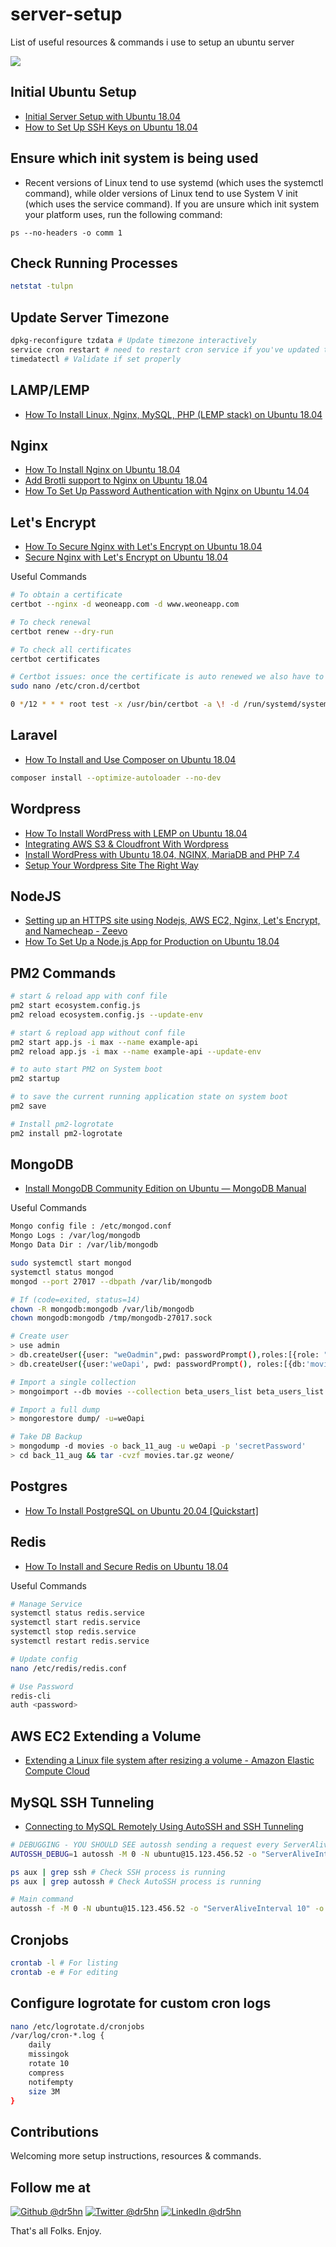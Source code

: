 # server-setup
List of useful resources & commands i use to setup an ubuntu server

<img src="images/server-setup.png">

## Initial Ubuntu Setup
* [Initial Server Setup with Ubuntu 18.04](https://www.digitalocean.com/community/tutorials/initial-server-setup-with-ubuntu-18-04)
* [How to Set Up SSH Keys on Ubuntu 18.04](https://www.digitalocean.com/community/tutorials/how-to-set-up-ssh-keys-on-ubuntu-1804)

## Ensure which init system is being used
* Recent versions of Linux tend to use systemd (which uses the systemctl command), while older versions of Linux tend to use System V init (which uses the service command).
If you are unsure which init system your platform uses, run the following command:
```
ps --no-headers -o comm 1
```

## Check Running Processes
```bash
netstat -tulpn
```

## Update Server Timezone
```bash
dpkg-reconfigure tzdata # Update timezone interactively
service cron restart # need to restart cron service if you've updated timezones
timedatectl # Validate if set properly
```

## LAMP/LEMP
* [How To Install Linux, Nginx, MySQL, PHP (LEMP stack) on Ubuntu 18.04](https://www.digitalocean.com/community/tutorials/how-to-install-linux-nginx-mysql-php-lemp-stack-ubuntu-18-04)

## Nginx
* [How To Install Nginx on Ubuntu 18.04](https://www.digitalocean.com/community/tutorials/how-to-install-nginx-on-ubuntu-18-04)
* [Add Brotli support to Nginx on Ubuntu 18.04](https://www.vultr.com/docs/add-brotli-support-to-nginx-on-ubuntu-18-04)
* [How To Set Up Password Authentication with Nginx on Ubuntu 14.04](https://www.digitalocean.com/community/tutorials/how-to-set-up-password-authentication-with-nginx-on-ubuntu-14-04)

## Let's Encrypt
* [How To Secure Nginx with Let's Encrypt on Ubuntu 18.04](https://www.digitalocean.com/community/tutorials/how-to-secure-nginx-with-let-s-encrypt-on-ubuntu-18-04)
* [Secure Nginx with Let's Encrypt on Ubuntu 18.04](https://linuxize.com/post/secure-nginx-with-let-s-encrypt-on-ubuntu-18-04/)

Useful Commands
```bash
# To obtain a certificate
certbot --nginx -d weoneapp.com -d www.weoneapp.com

# To check renewal
certbot renew --dry-run

# To check all certificates
certbot certificates

# Certbot issues: once the certificate is auto renewed we also have to reload the nginx service.
sudo nano /etc/cron.d/certbot

0 */12 * * * root test -x /usr/bin/certbot -a \! -d /run/systemd/system && perl -e 'sleep int(rand(43200))' && certbot -q renew --renew-hook "sudo systemctl reload nginx"
```

## Laravel
* [How To Install and Use Composer on Ubuntu 18.04](https://www.digitalocean.com/community/tutorials/how-to-install-and-use-composer-on-ubuntu-18-04)
```bash
composer install --optimize-autoloader --no-dev
```

## Wordpress
* [How To Install WordPress with LEMP on Ubuntu 18.04](https://www.digitalocean.com/community/tutorials/how-to-install-wordpress-with-lemp-on-ubuntu-18-04)
* [Integrating AWS S3 & Cloudfront With Wordpress](https://blog.lawrencemcdaniel.com/integrating-aws-s3-cloudfront-with-wordpress-2/)
* [Install WordPress with Ubuntu 18.04, NGINX, MariaDB and PHP 7.4](https://gulshankumar.net/install-wordpress-with-lemp-on-ubuntu-18-04/)
* [Setup Your Wordpress Site The Right Way](https://blog.lawrencemcdaniel.com/wordpress-enhancements/)

## NodeJS
* [Setting up an HTTPS site using Nodejs, AWS EC2, Nginx, Let's Encrypt, and Namecheap - Zeevo](https://shaneoneill.io/2018/10/21/setting-up-an-https-site-using-nodejs-aws-ec2-nginx-lets-encrypt-and-namecheap/)
* [How To Set Up a Node.js App for Production on Ubuntu 18.04](https://www.digitalocean.com/community/tutorials/how-to-set-up-a-node-js-application-for-production-on-ubuntu-18-04)

## PM2 Commands
```bash
# start & reload app with conf file
pm2 start ecosystem.config.js
pm2 reload ecosystem.config.js --update-env

# start & repload app without conf file
pm2 start app.js -i max --name example-api
pm2 reload app.js -i max --name example-api --update-env

# to auto start PM2 on System boot
pm2 startup

# to save the current running application state on system boot
pm2 save

# Install pm2-logrotate
pm2 install pm2-logrotate
```

## MongoDB
* [Install MongoDB Community Edition on Ubuntu — MongoDB Manual](https://docs.mongodb.com/manual/tutorial/install-mongodb-on-ubuntu/)

Useful Commands
```bash
Mongo config file : /etc/mongod.conf
Mongo Logs : /var/log/mongodb
Mongo Data Dir : /var/lib/mongodb

sudo systemctl start mongod
systemctl status mongod
mongod --port 27017 --dbpath /var/lib/mongodb

# If (code=exited, status=14)
chown -R mongodb:mongodb /var/lib/mongodb
chown mongodb:mongodb /tmp/mongodb-27017.sock

# Create user
> use admin
> db.createUser({user: "weOadmin",pwd: passwordPrompt(),roles:[{role: "userAdminAnyDatabase", db: "admin" },"readWriteAnyDatabase"]})
> db.createUser({user:'weOapi', pwd: passwordPrompt(), roles:[{db:'movies', role:'readWrite'}]})

# Import a single collection
> mongoimport --db movies --collection beta_users_list beta_users_list.json --username weOapi --password secretPassword

# Import a full dump
> mongorestore dump/ -u=weOapi

# Take DB Backup
> mongodump -d movies -o back_11_aug -u weOapi -p 'secretPassword'
> cd back_11_aug && tar -cvzf movies.tar.gz weone/
```

## Postgres
* [How To Install PostgreSQL on Ubuntu 20.04 [Quickstart]](https://www.digitalocean.com/community/tutorials/how-to-install-postgresql-on-ubuntu-20-04-quickstart)

## Redis
* [How To Install and Secure Redis on Ubuntu 18.04](https://www.digitalocean.com/community/tutorials/how-to-install-and-secure-redis-on-ubuntu-18-04)

Useful Commands
```bash
# Manage Service
systemctl status redis.service
systemctl start redis.service
systemctl stop redis.service
systemctl restart redis.service

# Update config
nano /etc/redis/redis.conf

# Use Password
redis-cli
auth <password>
```

## AWS EC2 Extending a Volume
* [Extending a Linux file system after resizing a volume - Amazon Elastic Compute Cloud](https://docs.amazonaws.cn/en_us/AWSEC2/latest/UserGuide/recognize-expanded-volume-linux.html)

## MySQL SSH Tunneling
* [Connecting to MySQL Remotely Using AutoSSH and SSH Tunneling](https://www.amplitudedesign.com/2018/11/connecting-to-mysql-remotely-using-autossh-and-ssh-tunneling/)
```bash
# DEBUGGING - YOU SHOULD SEE autossh sending a request every ServerAliveInterval seconds.
AUTOSSH_DEBUG=1 autossh -M 0 -N ubuntu@15.123.456.52 -o "ServerAliveInterval 10" -o "ServerAliveCountMax 3" -L 6666:localhost:3306 -vvv

ps aux | grep ssh # Check SSH process is running
ps aux | grep autossh # Check AutoSSH process is running

# Main command
autossh -f -M 0 -N ubuntu@15.123.456.52 -o "ServerAliveInterval 10" -o "ServerAliveCountMax 3" -C -L 3306:localhost:3306
```

## Cronjobs
```bash
crontab -l # For listing
crontab -e # For editing
```

## Configure logrotate for custom cron logs
```bash
nano /etc/logrotate.d/cronjobs
/var/log/cron-*.log {
    daily
    missingok
    rotate 10
    compress
    notifempty
    size 3M
}
```

## Contributions
Welcoming more setup instructions, resources & commands.

## Follow me at
<a href="https://github.com/dr5hn/"><img alt="Github @dr5hn" src="https://img.shields.io/static/v1?logo=github&message=Github&color=black&style=flat-square&label=" /></a> <a href="https://twitter.com/dr5hn/"><img alt="Twitter @dr5hn" src="https://img.shields.io/static/v1?logo=twitter&message=Twitter&color=black&style=flat-square&label=" /></a> <a href="https://www.linkedin.com/in/dr5hn/"><img alt="LinkedIn @dr5hn" src="https://img.shields.io/static/v1?logo=linkedin&message=LinkedIn&color=black&style=flat-square&label=&link=https://twitter.com/dr5hn" /></a>

That's all Folks. Enjoy.
